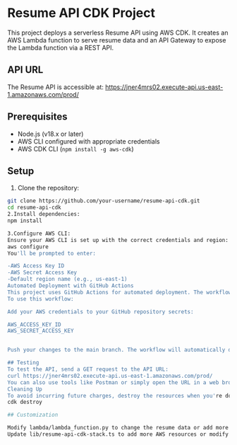 # Resume API CDK Project

This project deploys a serverless Resume API using AWS CDK. It creates an AWS Lambda function to serve resume data and an API Gateway to expose the Lambda function via a REST API.

## API URL

The Resume API is accessible at:
https://jner4mrs02.execute-api.us-east-1.amazonaws.com/prod/

## Prerequisites

- Node.js (v18.x or later)
- AWS CLI configured with appropriate credentials
- AWS CDK CLI (`npm install -g aws-cdk`)

## Setup

1. Clone the repository:
  ```bash
  git clone https://github.com/your-username/resume-api-cdk.git
  cd resume-api-cdk
2.Install dependencies:
npm install

3.Configure AWS CLI:
Ensure your AWS CLI is set up with the correct credentials and region:
aws configure
You'll be prompted to enter:

-AWS Access Key ID
-AWS Secret Access Key
-Default region name (e.g., us-east-1)
Automated Deployment with GitHub Actions
This project uses GitHub Actions for automated deployment. The workflow is defined in .github/workflows/deploy.yml.
To use this workflow:

Add your AWS credentials to your GitHub repository secrets:

AWS_ACCESS_KEY_ID
AWS_SECRET_ACCESS_KEY


Push your changes to the main branch. The workflow will automatically deploy your stack.

## Testing
To test the API, send a GET request to the API URL:
curl https://jner4mrs02.execute-api.us-east-1.amazonaws.com/prod/
You can also use tools like Postman or simply open the URL in a web browser.
Cleaning Up
To avoid incurring future charges, destroy the resources when you're done:
cdk destroy

## Customization

Modify lambda/lambda_function.py to change the resume data or add more functionality.
Update lib/resume-api-cdk-stack.ts to add more AWS resources or modify the existing ones.



